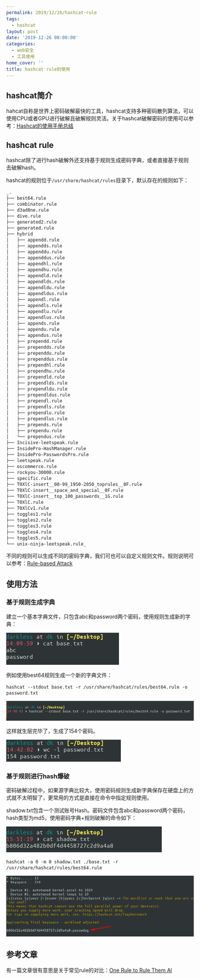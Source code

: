 ```yaml
---
permalink: 2019/12/26/hashcat-rule
tags:
  - hashcat
layout: post
date: '2019-12-26 08:00:00'
categories:
  - web安全
  - 工具使用
home_cover: ''
title: hashcat rule的使用
---
```


## hashcat简介


hahcat自称是世界上密码破解最快的工具，hashcat支持多种密码散列算法，可以使用CPU或者GPU进行破解且破解规则灵活。关于hashcat破解密码的使用可以参考：[Hashcat的使用手册总结](https://xz.aliyun.com/t/4008#toc-28)


## hashcat  rule


hashcat除了进行hash破解外还支持基于规则生成密码字典，或者直接基于规则去破解hash。


hashcat的规则位于`/usr/share/hashcat/rules`目录下，默认存在的规则如下：


```shell
_.
├── best64.rule
├── combinator.rule
├── d3ad0ne.rule
├── dive.rule
├── generated2.rule
├── generated.rule
├── hybrid
│   ├── appendd.rule
│   ├── appendds.rule
│   ├── appenddu.rule
│   ├── appenddus.rule
│   ├── appendhl.rule
│   ├── appendhu.rule
│   ├── appendld.rule
│   ├── appendlds.rule
│   ├── appendldu.rule
│   ├── appendldus.rule
│   ├── appendl.rule
│   ├── appendls.rule
│   ├── appendlu.rule
│   ├── appendlus.rule
│   ├── appends.rule
│   ├── appendu.rule
│   ├── appendus.rule
│   ├── prependd.rule
│   ├── prependds.rule
│   ├── prependdu.rule
│   ├── prependdus.rule
│   ├── prependhl.rule
│   ├── prependhu.rule
│   ├── prependld.rule
│   ├── prependlds.rule
│   ├── prependldu.rule
│   ├── prependldus.rule
│   ├── prependl.rule
│   ├── prependls.rule
│   ├── prependlu.rule
│   ├── prependlus.rule
│   ├── prepends.rule
│   ├── prependu.rule
│   └── prependus.rule
├── Incisive-leetspeak.rule
├── InsidePro-HashManager.rule
├── InsidePro-PasswordsPro.rule
├── leetspeak.rule
├── oscommerce.rule
├── rockyou-30000.rule
├── specific.rule
├── T0XlC-insert__00-99_1950-2050_toprules__0F.rule
├── T0XlC-insert__space_and_special__0F.rule
├── T0XlC-insert__top_100_passwords__1G.rule
├── T0XlC.rule
├── T0XlCv1.rule
├── toggles1.rule
├── toggles2.rule
├── toggles3.rule
├── toggles4.rule
├── toggles5.rule
└── unix-ninja-leetspeak.rule_

```


不同的规则可以生成不同的密码字典，我们可也可以自定义规则文件。规则说明可以参考：[Rule-based Attack](https://hashcat.net/wiki/doku.php?id=rule_based_attack)


## 使用方法


### 基于规则生成字典


建立一个基本字典文件，只包含abc和password两个密码，使用规则生成新的字典：



![YOUqlU.png](../post_images/5d0c1148e9c0afdc08353f255d338562.png)


例如使用best64规则生成一个新的字典文件：


```shell
hashcat --stdout base.txt -r /usr/share/hashcat/rules/best64.rule -o password.txt

```


![8Ciyvp.png](../post_images/98f3f2c93290758d69baf28ea722da76.png)


这样就生层完毕了，生成了154个密码。


![nPJce3.png](../post_images/2b18b5c970527768a6ddb3570512c21c.png)


### 基于规则进行hash爆破


密码破解过程中，如果源字典比较大，使用密码规则生成新字典保存在硬盘上的方式就不太明智了，更常用的方式是直接在命令中指定规则使用。


shadow.txt包含一个测试账号Hash。密码文件包含abc和password两个密码，hash类型为md5，使用密码字典+规则破解的命令如下：


![50Ou3e.png](../post_images/a3f13acaee7198d9ff5cce90e0a8884a.png)


```shell
hashcat -a 0 -m 0 shadow.txt ./base.txt -r /usr/share/hashcat/rules/best64.rule

```


![mKwDQa.png](../post_images/11f5575f703dbe71c74df84fd0a100b6.png)


## 参考文章


有一篇文章很有意思是关于常见rule的对比：[One Rule to Rule Them Al](https://www.notsosecure.com/one-rule-to-rule-them-all/)

